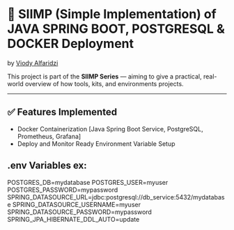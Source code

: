 # 📘 SIIMP (Simple Implementation) of JAVA SPRING BOOT, POSTGRESQL & DOCKER Deployment
by [Viody Alfaridzi](https://github.com/viodyalfaridzi)

This project is part of the **SIIMP Series** — aiming to give a practical, real-world overview of how tools, kits, and environments projects.

---

## ✅ Features Implemented
- Docker Containerization [Java Spring Boot Service, PostgreSQL, Prometheus, Grafana]
- Deploy and Monitor Ready Environment Variable Setup

##  .env Variables ex:
POSTGRES_DB=mydatabase
POSTGRES_USER=myuser
POSTGRES_PASSWORD=mypassword
SPRING_DATASOURCE_URL=jdbc:postgresql://db_service:5432/mydatabase
SPRING_DATASOURCE_USERNAME=myuser
SPRING_DATASOURCE_PASSWORD=mypassword
SPRING_JPA_HIBERNATE_DDL_AUTO=update